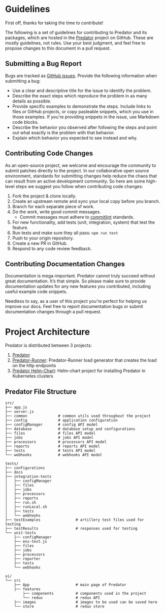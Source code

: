 # Guidelines

First off, thanks for taking the time to contribute! 

The following is a set of guidelines for contributing to Predator and its packages, which are hosted in the [Predator](https://github.com/Zooz/predator) project on GitHub. These are mostly guidelines, not rules. Use your best judgment, and feel free to propose changes to this document in a pull request.

## Submitting a Bug Report
Bugs are tracked as [GitHub issues](https://guides.github.com/features/issues/). Provide the following information when submitting a bug:

* Use a clear and descriptive title for the issue to identify the problem.
* Describe the exact steps which reproduce the problem in as many details as possible. 
* Provide specific examples to demonstrate the steps. Include links to files or GitHub projects, or copy pasteable snippets, which you use in those examples. If you're providing snippets in the issue, use Markdown code blocks.
* Describe the behavior you observed after following the steps and point out what exactly is the problem with that behavior.
* Explain which behavior you expected to see instead and why.

## Contributing Code Changes

As an open-source project, we welcome and encourage the community to submit patches directly to the project. In our collaborative open source environment, standards for submitting changes help reduce the chaos that can result from an active development community. So here are some high-level steps we suggest you follow when contributing code changes:

1. Fork the project & clone locally.
2. Create an upstream remote and sync your local copy before you branch.
3. Branch for each separate piece of work.
4. Do the work, write good commit messages.
   - Commit messages must adhere to [commitlint](https://github.com/conventional-changelog/commitlint) standards.
5. For new functionality, add tests (unit, integration, system) that test the feature.
6. Run tests and make sure they all pass: `npm run test`
7. Push to your origin repository.
8. Create a new PR in GitHub.
9. Respond to any code review feedback.

## Contributing Documentation Changes

Documentation is mega-important. Predator cannot truly succeed without great documentation. It’s that simple. So please make sure to provide documentation updates for any new features you contributed, including useful example code snippets.

Needless to say, as a user of this project you're perfect for helping us improve our docs. Feel free to report documentation bugs or submit documentation changes through a pull request.

# Project Architecture
Predator is distributed between 3 projects:
1. [Predator](https://github.com/Zooz/predator)
2. [Predator-Runner](https://github.com/Zooz/predator-runner): Predator-Runner load generator that creates the load on the http endpoints
3. [Predator Helm-Chart](https://github.com/Zooz/helm/tree/master/predator): Helm-chart project for installing Predator in Kubernetes clusters


## Predator File Structure

```
src/
├── app.js
├── server.js 
├── common              # common utils used throughout the project
├── config              # application configuration
├── configManager       # config API model
├── database            # database setup and configurations
├── files               # files API model
├── jobs                # jobs API model
├── processors          # processors API model
├── reports             # reports API model
├── tests               # tests API model
└── webhooks            # webhooks API model

tests/
├── configurations
├── docs
├── integration-tests
│   ├── configManager
│   ├── files
│   ├── jobs
│   ├── processors
│   ├── reports
│   ├── run.sh
│   ├── runLocal.sh
│   ├── tests
│   └── webhooks
├── testExamples                # artillery test files used for testing
├── testResults                 # responses used for testing
└── unit-tests
    ├── configManager
    ├── env-test.js
    ├── files
    ├── jobs
    ├── processors
    ├── reporter
    ├── tests
    └── webhooks

ui/
└── src
    ├── App                     # main page of Predator
    ├── features                
        ├── components          # components used in the project
        └── redux               # redux API
    ├── images                  # images to be used can be saved here
    └── store                   # redux store
```